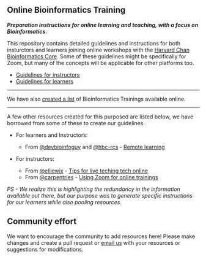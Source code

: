 ## Online Bioinformatics Training
***Preparation instructions for online learning and teaching, with a focus on Bioinformatics.***

This repository contains detailed guidelines and instructions for both insturctors and learners joining online workshops with the [Harvard Chan Bioinformatics Core](https://bioinformatics.sph.harvard.edu). Some of these guidelines might be specifically for Zoom, but many of the concepts will be applicable for other platforms too.

* [Guidelines for instructors](guidelines/for_instructors.md)
* [Guidelines for learners](guidelines/for_learners.md)

***

We have also [created a list]() of Bioinformatics Trainings available online.

***

A few other resources created for this purposed are listed below, we have borrowed from some of these to create our guidelines.
 * For learners and Instructors:
    * From [@devbioinfoguy](https://github.com/devbioinfoguy) and [@hbc-rcs](https://github.com/hbs-rcs/) - [Remote learning](https://github.com/hbs-rcs/remote_learning)
    
 * For instructors:
    * From [@elliewix](https://github.com/elliewix) - [Tips for live teching tech online](https://elizabethwickes.com/2020/03/12/tips-for-live-teaching-tech-online-deeply-informed-by-the-carpentries/)
    * From [@carpentries](https://github.com/carpentries) - [Using Zoom for online trainings](https://carpentries.github.io/instructor-training/guide/index.html#zoom)

*PS - We realize this is highlighting the redundancy in the information available out there, but our purpose was to generate specific instructions for our learners while also pooling resources.*

## Community effort

We want to encourage the community to add resources here! Please make changes and create a pull request or [email us](mailto:hbctraining@hsph.harvard.edu) with your resources or suggestions for modifications.

